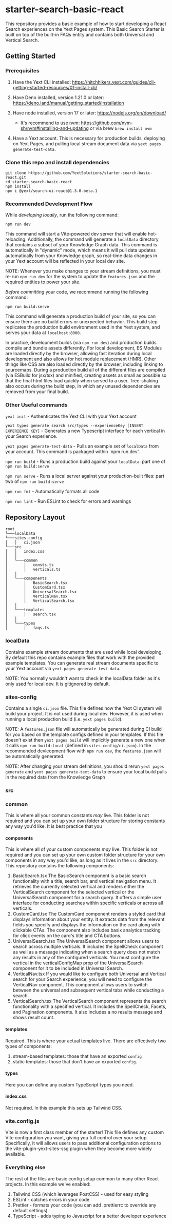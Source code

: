 # starter-search-basic-react

This repository provides a basic example of how to start developing a React Search experiences on the Yext Pages system. This Basic Search Starter is built on top of the built-in FAQs entity and contains both Universal and Vertical Search.

## Getting Started

### Prerequisites

1. Have the Yext CLI installed: https://hitchhikers.yext.com/guides/cli-getting-started-resources/01-install-cli/
1. Have Deno installed, version 1.21.0 or later: https://deno.land/manual/getting_started/installation
1. Have node installed, version 17 or later: https://nodejs.org/en/download/

   - It's recommend to use nvm: https://github.com/nvm-sh/nvm#installing-and-updating or via brew `brew install nvm`

1. Have a Yext account. This is necessary for production builds, deploying on Yext Pages, and pulling local stream document data via `yext pages generate-test-data`.

### Clone this repo and install dependencies

```shell
git clone https://github.com/YextSolutions/starter-search-basic-react.git
cd starter-search-basic-react
npm install
npm i @yext/search-ui-react@1.3.0-beta.1
```

### Recommended Development Flow

While _developing locally_, run the following command:

```
npm run dev
```

This command will start a Vite-powered dev server that will enable hot-reloading. Additionally, the command will generate a `localData` directory that contains a subset of your Knowledge Graph data. This command is automatically in "dynamic" mode, which means it will pull data updates automatically from your Knowledge graph, so real-time data changes in your Yext account will be reflected in your local dev site.

NOTE: Whenever you make changes to your stream definitions, you must re-run `npm run dev` for the system to update the `features.json` and the required entities to power your site.

_Before committing_ your code, we recommend running the following command:

```
npm run build:serve
```

This command will generate a production build of your site, so you can ensure there are no build errors or unexpected behavior. This build step replicates the production build environment used in the Yext system, and serves your data at `localhost:8000`.

In practice, development builds (via `npm run dev`) and production builds compile and bundle assets differently. For local development, ES Modules are loaded directly by the browser, allowing fast iteration during local development and also allows for hot module replacement (HMR). Other things like CSS are also loaded directly by the browser, including linking to sourcemaps. During a production build all of the different files are compiled (via ESBuild for jsx/tsx) and minified, creating assets as small as possible so that the final html files load quickly when served to a user. Tree-shaking also occurs during the build step, in which any unused dependencies are removed from your final build.

### Other Useful commands

`yext init` - Authenticates the Yext CLI with your Yext account

`yext types generate search src/types --experienceKey [INSERT EXPERIENCE KEY]` - Generates a new Typescript interface for each vertical in your Search experience. 

`yext pages generate-test-data` - Pulls an example set of `localData` from your account. This command is packaged within `npm run dev'.

`npm run build` - Runs a production build against your `localData`: part one of `npm run build:serve`

`npm run serve` - Runs a local server against your production-built files: part two of `npm run build:serve`

`npm run fmt` - Automatically formats all code

`npm run lint` - Run ESLint to check for errors and warnings

## Repository Layout

```
root
└───localData
└───sites-config
│   │   ci.json
└───src
│   │   index.css
│   │
│   └───common
│       │   consts.ts
│       │   verticals.ts
│   │
│   └───components
│       │   BasicSearch.tsx
│       │   CustomCard.tsx
│       │   UniversalSearch.tsx
│       │   VerticalNav.tsx
│       │   VerticalSearch.tsx
│   │
│   └───templates
│       │   search.tsx
│   │
│   └───types
│       │   faqs.ts
```

### localData

Contains example stream documents that are used while local developing. By default this repo contains example files that work with the provided example templates. You can generate real stream documents specific to your Yext account via `yext pages generate-test-data`.

NOTE: You normally wouldn't want to check in the localData folder as it's only used for local dev. It is gitignored by default.

### sites-config

Contains a single `ci.json` file. This file defines how the Yext CI system will build your project. It is not used during local dev. However, it is used when running a local production build (i.e. `yext pages build`).

NOTE: A `features.json` file will automatically be generated during CI build for you based on the template configs defined in your templates. If this file doesn't exist then `yext pages build` will implicitly generate a new one when it calls `npm run build:local` (defined in `sites-config/ci.json`). In the recommended devleopment flow with `npm run dev`, the `features.json` will be automatically generated.

NOTE: After changing your stream definitions, you should rerun `yext pages generate` and `yext pages generate-text-data` to ensure your local build pulls in the required data from the Knowledge Graph

### src

### common

This is where all your common constants _may_ live. This folder is not required and you can set up your own folder structure for storing constants any way you'd like. It is best practice that you 

#### components

This is where all of your custom components _may_ live. This folder is not required and you can set up your own custom folder structure for your own components in any way you'd like, as long as it lives in the `src` directory. This repository contains the following components:
1. BasicSearch.tsx
   The BasicSearch component is a basic search functionality with a title, search bar, and vertical navigation menu. It retrieves the currently selected vertical and renders either the VerticalSearch component for the selected vertical or the UniversalSearch component for a search query. It offers a simple user interface for conducting searches within specific verticals or across all verticals.
2. CustomCard.tsx
   The CustomCard component renders a styled card that displays information about your entity. It extracts data from the relevant fields you specify and displays the information on the card along with clickable CTAs. The component also includes basix analytics tracking for click events on the card's title and CTA buttons.
3. UniversalSearch.tsx
   The UniversalSearch component allows users to search across multiple verticals. It includes the SpellCheck component as well as a message indicating when a search query does not match any results in any of the configured verticals. You must configure the vertical in the verticalConfigMap prop of the UniversalSearch component for it to be included in Universal Search. 
4. VerticalNav.tsx
   If you would like to configure both Universal and Vertical search for your Search experience, you will need to configure the VerticalNav component. This component allows users to switch between the universal and subsequent vertical tabs while conducting a search.
5. VerticalSearch.tsx
   The VerticalSearch component represents the search functionality with a specified vertical. It includes the SpellCheck, Facets, and Pagination components. It also includes a no results message and shows result count. 

#### templates

Required. This is where your actual templates live. There are effectively two types of components:

1. stream-based templates: those that have an exported `config`
1. static templates: those that don't have an exported `config`.

#### types

Here you can define any custom TypeScript types you need.

#### index.css

Not required. In this example this sets up Tailwind CSS.

### vite.config.js

Vite is now a first class member of the starter! This file defines any custom Vite configuration you want, giving you full control over your setup. Specifically, it will allows users to pass additional configuration options to the vite-plugin-yext-sites-ssg plugin when they become more widely available.

### Everything else

The rest of the files are basic config setup common to many other React projects. In this example we've enabled:

1. Tailwind CSS (which leverages PostCSS) - used for easy styling
1. ESLint - catches errors in your code
1. Prettier - formats your code (you can add .prettierrc to override any default settings)
1. TypeScript - adds typing to Javascript for a better developer experience
